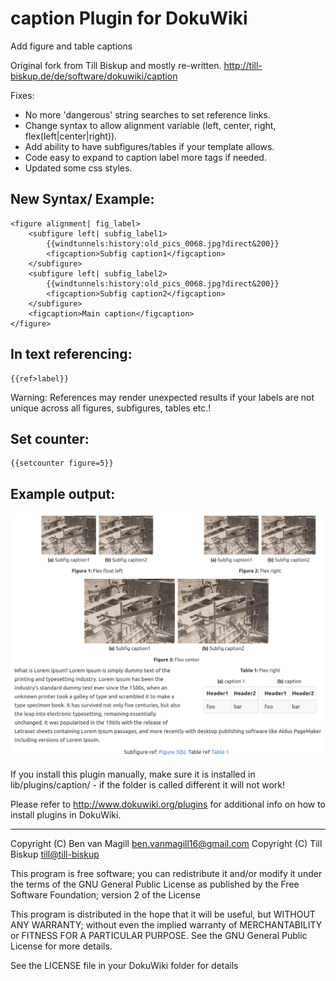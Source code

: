 # caption Plugin for DokuWiki

Add figure and table captions

Original fork from Till Biskup and mostly re-written. 
http://till-biskup.de/de/software/dokuwiki/caption


Fixes: 
- No more 'dangerous' string searches to set reference links.
- Change syntax to allow alignment variable (left, center, right, flex(left|center|right)).
- Add ability to have subfigures/tables if your template allows.
- Code easy to expand to caption label more tags if needed.
- Updated some css styles.


New Syntax/ Example:
-------------


```
<figure alignment| fig_label>
	<subfigure left| subfig_label1>
		{{windtunnels:history:old_pics_0068.jpg?direct&200}}
		<figcaption>Subfig caption1</figcaption>
	</subfigure>
	<subfigure left| subfig_label2>
		{{windtunnels:history:old_pics_0068.jpg?direct&200}}
		<figcaption>Subfig caption2</figcaption>
	</subfigure>
	<figcaption>Main caption</figcaption>
</figure>
```

In text referencing:
-------------
```
{{ref>label}}
```
Warning: References may render unexpected results if your labels are not unique across all figures, subfigures, tables etc.!

Set counter:
-------------

```
{{setcounter figure=5}}
```

Example output:
-------------

![Example output](example.png "output of Example")

If you install this plugin manually, make sure it is installed in
lib/plugins/caption/ - if the folder is called different it
will not work!

Please refer to http://www.dokuwiki.org/plugins for additional info
on how to install plugins in DokuWiki.

----

Copyright (C) Ben van Magill <ben.vanmagill16@gmail.com>
Copyright (C) Till Biskup <till@till-biskup>

This program is free software; you can redistribute it and/or modify
it under the terms of the GNU General Public License as published by
the Free Software Foundation; version 2 of the License

This program is distributed in the hope that it will be useful,
but WITHOUT ANY WARRANTY; without even the implied warranty of
MERCHANTABILITY or FITNESS FOR A PARTICULAR PURPOSE.  See the
GNU General Public License for more details.

See the LICENSE file in your DokuWiki folder for details
